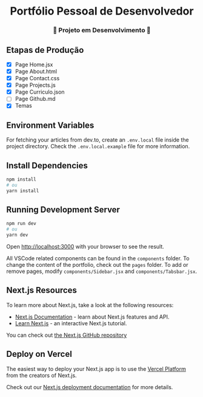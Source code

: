 <h1 align="center">Portfólio Pessoal de Desenvolvedor</h1>

<h3 align="center"> 
	🚧  Projeto em Desenvolvimento  🚧
</h3>

## Etapas de Produção

- [x] Page Home.jsx
- [x] Page About.html
- [x] Page Contact.css
- [X] Page Projects.js
- [X] Page Curriculo.json
- [ ] Page Github.md
- [x] Temas

## Environment Variables

For fetching your articles from dev.to, create an `.env.local` file inside the project directory. Check the `.env.local.example` file for more information.

## Install Dependencies

```bash
npm install
# ou
yarn install
```

## Running Development Server

```bash
npm run dev
# ou
yarn dev
```

Open [http://localhost:3000](http://localhost:3000) with your browser to see the result.

All VSCode related components can be found in the `components` folder. To change the content of the portfolio, check out the `pages` folder. To add or remove pages, modify `components/Sidebar.jsx` and `components/Tabsbar.jsx`.

## Next.js Resources

To learn more about Next.js, take a look at the following resources:

- [Next.js Documentation](https://nextjs.org/docs) - learn about Next.js features and API.
- [Learn Next.js](https://nextjs.org/learn) - an interactive Next.js tutorial.

You can check out [the Next.js GitHub repository](https://github.com/vercel/next.js/)

## Deploy on Vercel

The easiest way to deploy your Next.js app is to use the [Vercel Platform](https://vercel.com/new?utm_medium=default-template&filter=next.js&utm_source=create-next-app&utm_campaign=create-next-app-readme) from the creators of Next.js.

Check out our [Next.js deployment documentation](https://nextjs.org/docs/deployment) for more details.
